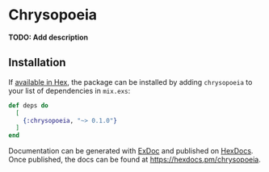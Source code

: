 # Chrysopoeia

**TODO: Add description**

## Installation

If [available in Hex](https://hex.pm/docs/publish), the package can be installed
by adding `chrysopoeia` to your list of dependencies in `mix.exs`:

```elixir
def deps do
  [
    {:chrysopoeia, "~> 0.1.0"}
  ]
end
```

Documentation can be generated with [ExDoc](https://github.com/elixir-lang/ex_doc)
and published on [HexDocs](https://hexdocs.pm). Once published, the docs can
be found at <https://hexdocs.pm/chrysopoeia>.

